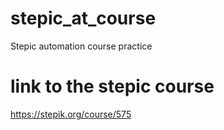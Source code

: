 # stepic_at_course
Stepic automation course practice
# link to the stepic course
https://stepik.org/course/575

